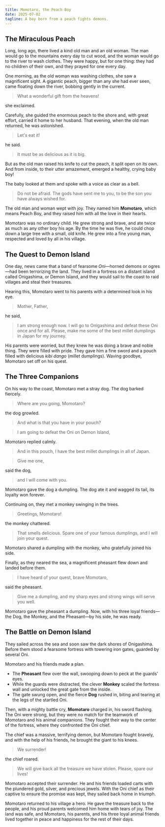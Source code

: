 ```yaml
---
title: Momotaro, the Peach Boy
date: 2025-07-02
tagline: A boy born from a peach fights demons.
---
```


## The Miraculous Peach

Long, long ago, there lived a kind old man and an old woman. The man would go to the mountains every day to cut wood, and the woman would go to the river to wash clothes. They were happy, but for one thing: they had no children of their own, and they prayed for one every day.

One morning, as the old woman was washing clothes, she saw a magnificent sight. A gigantic peach, bigger than any she had ever seen, came floating down the river, bobbing gently in the current.

> What a wonderful gift from the heavens! 

she exclaimed.

Carefully, she guided the enormous peach to the shore and, with great effort, carried it home to her husband. That evening, when the old man returned, he was astonished.

> Let's eat it! 

he said. 

> It must be as delicious as it is big.

But as the old man raised his knife to cut the peach, it split open on its own. And from inside, to their utter amazement, emerged a healthy, crying baby boy!

The baby looked at them and spoke with a voice as clear as a bell.

> Do not be afraid. The gods have sent me to you, to be the son you have always wished for.

The old man and woman wept with joy. They named him **Momotaro**, which means Peach Boy, and they raised him with all the love in their hearts.

Momotaro was no ordinary child. He grew strong and brave, and ate twice as much as any other boy his age. By the time he was five, he could chop down a large tree with a small, old knife. He grew into a fine young man, respected and loved by all in his village.

## The Quest to Demon Island

One day, news came that a band of fearsome *Oni*—horned demons or ogres—had been terrorizing the land. They lived in a fortress on a distant island called Onigashima, or Demon Island, and they would sail to the coast to raid villages and steal their treasures.

Hearing this, Momotaro went to his parents with a determined look in his eye.

> Mother, Father, 

he said, 

> I am strong enough now. I will go to Onigashima and defeat these Oni once and for all. Please, make me some of the best millet dumplings in Japan for my journey.

His parents were worried, but they knew he was doing a brave and noble thing. They were filled with pride. They gave him a fine sword and a pouch filled with delicious *kibi dango* (millet dumplings). Waving goodbye, Momotaro set off on his quest.

## The Three Companions

On his way to the coast, Momotaro met a stray dog. The dog barked fiercely.

> Where are you going, Momotaro? 

the dog growled. 

> And what is that you have in your pouch?

> I am going to defeat the Oni on Demon Island, 

Momotaro replied calmly. 

> And in this pouch, I have the best millet dumplings in all of Japan.

> Give me one, 

said the dog, 

>and I will come with you.

Momotaro gave the dog a dumpling. The dog ate it and wagged its tail, its loyalty won forever.

Continuing on, they met a monkey swinging in the trees.

> Greetings, Momotaro! 

the monkey chattered. 

> That smells delicious. Spare one of your famous dumplings, and I will join your quest.

Momotaro shared a dumpling with the monkey, who gratefully joined his side.

Finally, as they neared the sea, a magnificent pheasant flew down and landed before them.

> I have heard of your quest, brave Momotaro, 

said the pheasant. 

> Give me a dumpling, and my sharp eyes and strong wings will serve you well.

Momotaro gave the pheasant a dumpling. Now, with his three loyal friends—the Dog, the Monkey, and the Pheasant—by his side, he was ready.

## The Battle on Demon Island

They sailed across the sea and soon saw the dark shores of Onigashima. Before them stood a fearsome fortress with towering iron gates, guarded by several Oni.

Momotaro and his friends made a plan.
*   The **Pheasant** flew over the wall, swooping down to peck at the guards’ eyes.
*   While the guards were distracted, the clever **Monkey** scaled the fortress wall and unlocked the great gate from the inside.
*   The gate swung open, and the fierce **Dog** rushed in, biting and tearing at the legs of the startled Oni.

Then, with a mighty battle cry, **Momotaro** charged in, his sword flashing. The Oni were strong, but they were no match for the teamwork of Momotaro and his animal companions. They fought their way to the center of the fortress, where they confronted the Oni chief.

The chief was a massive, terrifying demon, but Momotaro fought bravely, and with the help of his friends, he brought the giant to his knees.

> We surrender! 

the chief roared. 

> We will give back all the treasure we have stolen. Please, spare our lives!

Momotaro accepted their surrender. He and his friends loaded carts with the plundered gold, silver, and precious jewels. With the Oni chief as their captive to ensure the promise was kept, they sailed back home in triumph.

Momotaro returned to his village a hero. He gave the treasure back to the people, and his proud parents welcomed him home with tears of joy. The land was safe, and Momotaro, his parents, and his three loyal animal friends lived together in peace and happiness for the rest of their days.